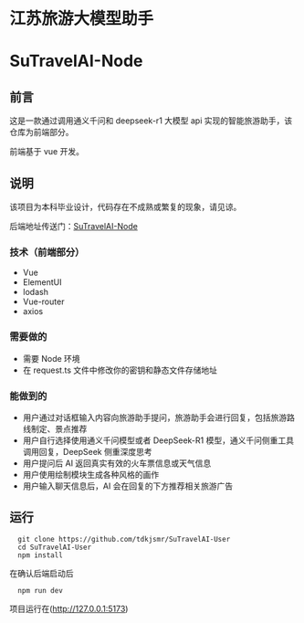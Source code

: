 # 江苏旅游大模型助手

# SuTravelAI-Node

## 前言

这是一款通过调用通义千问和 deepseek-r1 大模型 api 实现的智能旅游助手，该仓库为前端部分。

前端基于 vue 开发。

## 说明

该项目为本科毕业设计，代码存在不成熟或繁复的现象，请见谅。

后端地址传送门：[SuTravelAI-Node](https://github.com/tdkjsmr/SuTravelAI-Node)

### 技术（前端部分）

- Vue
- ElementUI
- lodash
- Vue-router
- axios

### 需要做的

- 需要 Node 环境
- 在 request.ts 文件中修改你的密钥和静态文件存储地址

### 能做到的

- 用户通过对话框输入内容向旅游助手提问，旅游助手会进行回复，包括旅游路线制定、景点推荐
- 用户自行选择使用通义千问模型或者 DeepSeek-R1 模型，通义千问侧重工具调用回复，DeepSeek 侧重深度思考
- 用户提问后 AI 返回真实有效的火车票信息或天气信息
- 用户使用绘制模块生成各种风格的画作
- 用户输入聊天信息后，AI 会在回复的下方推荐相关旅游广告

## 运行

```
  git clone https://github.com/tdkjsmr/SuTravelAI-User
  cd SuTravelAI-User
  npm install
```

在确认后端启动后

```
  npm run dev
```

项目运行在(http://127.0.0.1:5173)
